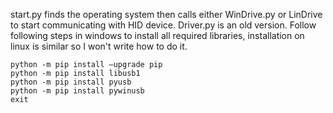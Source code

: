 start.py finds the operating system then calls either WinDrive.py or LinDrive to start communicating with HID device.
Driver.py is an old version. Follow following steps in windows to install all required libraries, installation on linux is similar so I won't write how to do it.

    python -m pip install –upgrade pip
    python -m pip install libusb1
    python -m pip install pyusb
    python -m pip install pywinusb
    exit

